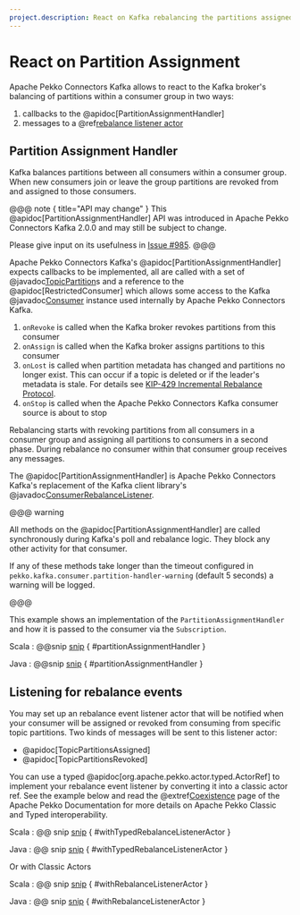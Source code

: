 ```yaml
---
project.description: React on Kafka rebalancing the partitions assigned to an Apache Pekko Connectors Kafka consumer.
---
```

# React on Partition Assignment

Apache Pekko Connectors Kafka allows to react to the Kafka broker's balancing of partitions within a consumer group in two ways:

1. callbacks to the @apidoc[PartitionAssignmentHandler]
1. messages to a @ref[rebalance listener actor](#listening-for-rebalance-events)

## Partition Assignment Handler

Kafka balances partitions between all consumers within a consumer group. When new consumers join or leave the group partitions are revoked from and assigned to those consumers.

@@@ note { title="API may change" }
This @apidoc[PartitionAssignmentHandler] API was introduced in Apache Pekko Connectors Kafka 2.0.0 and may still be subject to change.

Please give input on its usefulness in [Issue #985](https://github.com/akka/alpakka-kafka/issues/985).
@@@

Apache Pekko Connectors Kafka's @apidoc[PartitionAssignmentHandler] expects callbacks to be implemented, all are called with a set of @javadoc[TopicPartition](org.apache.kafka.common.TopicPartition)s and a reference to the @apidoc[RestrictedConsumer] which allows some access to the Kafka @javadoc[Consumer](org.apache.kafka.clients.consumer.Consumer) instance used internally by Apache Pekko Connectors Kafka.

1. `onRevoke` is called when the Kafka broker revokes partitions from this consumer
1. `onAssign` is called when the Kafka broker assigns partitions to this consumer
1. `onLost` is called when partition metadata has changed and partitions no longer exist.  This can occur if a topic is deleted or if the leader's metadata is stale. For details see [KIP-429 Incremental Rebalance Protocol](https://cwiki.apache.org/confluence/display/KAFKA/KIP-429%3A+Kafka+Consumer+Incremental+Rebalance+Protocol).
1. `onStop` is called when the Apache Pekko Connectors Kafka consumer source is about to stop

Rebalancing starts with revoking partitions from all consumers in a consumer group and assigning all partitions to consumers in a second phase. During rebalance no consumer within that consumer group receives any messages.

The @apidoc[PartitionAssignmentHandler] is Apache Pekko Connectors Kafka's replacement of the Kafka client library's @javadoc[ConsumerRebalanceListener](org.apache.kafka.clients.consumer.ConsumerRebalanceListener).

@@@ warning

All methods on the @apidoc[PartitionAssignmentHandler] are called synchronously during Kafka's poll and rebalance logic. They block any other activity for that consumer.

If any of these methods take longer than the timeout configured in `pekko.kafka.consumer.partition-handler-warning` (default 5 seconds) a warning will be logged.

@@@

This example shows an implementation of the `PartitionAssignmentHandler` and how it is passed to the consumer via the `Subscription`.

Scala
: @@snip [snip](/tests/src/test/scala/docs/scaladsl/ConsumerExample.scala) { #partitionAssignmentHandler }

Java
: @@snip [snip](/tests/src/test/java/docs/javadsl/ConsumerExampleTest.java) { #partitionAssignmentHandler }


## Listening for rebalance events

You may set up an rebalance event listener actor that will be notified when your consumer will be assigned or revoked 
from consuming from specific topic partitions. Two kinds of messages will be sent to this listener actor:

* @apidoc[TopicPartitionsAssigned]
* @apidoc[TopicPartitionsRevoked]

You can use a typed @apidoc[org.apache.pekko.actor.typed.ActorRef] to implement your rebalance event listener by converting it into a classic actor ref.
See the example below and read the @extref[Coexistence](pekko:/typed/coexisting.html) page of the Apache Pekko Documentation for more details on Apache Pekko Classic and Typed interoperability.

Scala
: @@ snip [snip](/tests/src/test/scala/docs/scaladsl/ConsumerExample.scala) { #withTypedRebalanceListenerActor }

Java
: @@ snip [snip](/tests/src/test/java/docs/javadsl/ConsumerExampleTest.java) { #withTypedRebalanceListenerActor }

Or with Classic Actors

Scala
: @@ snip [snip](/tests/src/test/scala/docs/scaladsl/ConsumerExample.scala) { #withRebalanceListenerActor }

Java
: @@ snip [snip](/tests/src/test/java/docs/javadsl/ConsumerExampleTest.java) { #withRebalanceListenerActor }
